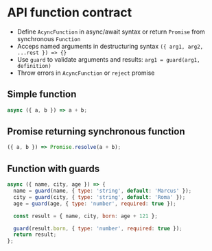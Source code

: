 # API function contract

- Define `AcyncFunction` in async/await syntax or return `Promise` from synchronous `Function`
- Acceps named arguments in destructuring syntax `({ arg1, arg2, ...rest }) => {}`
- Use `guard` to validate arguments and results: `arg1 = guard(arg1, definition)`
- Throw errors in `AcyncFunction` or `reject` promise

## Simple function

```js
async ({ a, b }) => a + b;
```

## Promise returning synchronous function

```js
({ a, b }) => Promise.resolve(a + b);
```

## Function with guards

```js
async ({ name, city, age }) => {
  name = guard(name, { type: 'string', default: 'Marcus' });
  city = guard(city, { type: 'string', default: 'Roma' });
  age = guard(age, { type: 'number', required: true });

  const result = { name, city, born: age + 121 };

  guard(result.born, { type: 'number', required: true });
  return result;
};
```
